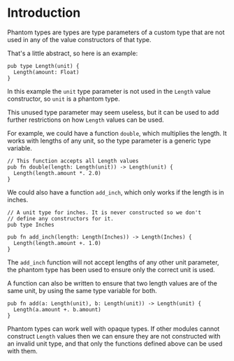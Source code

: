 # Introduction

Phantom types are types are type parameters of a custom type that are not used in any of the value constructors of that type.

That's a little abstract, so here is an example:

```gleam
pub type Length(unit) {
  Length(amount: Float)
}
```

In this example the `unit` type parameter is not used in the `Length` value constructor, so `unit` is a phantom type.

This unused type parameter may seem useless, but it can be used to add further restrictions on how `Length` values can be used.

For example, we could have a function `double`, which multiplies the length. It works with lengths of any unit, so the type parameter is a generic type variable.

```gleam
// This function accepts all Length values
pub fn double(length: Length(unit)) -> Length(unit) {
  Length(length.amount *. 2.0)
}
```

We could also have a function `add_inch`, which only works if the length is in inches.

```gleam
// A unit type for inches. It is never constructed so we don't
// define any constructors for it.
pub type Inches

pub fn add_inch(length: Length(Inches)) -> Length(Inches) {
  Length(length.amount +. 1.0)
}
```

The `add_inch` function will not accept lengths of any other unit parameter, the phantom type has been used to ensure only the correct unit is used.

A function can also be written to ensure that two length values are of the same unit, by using the same type variable for both.

```gleam
pub fn add(a: Length(unit), b: Length(unit)) -> Length(unit) {
  Length(a.amount +. b.amount)
}
```

Phantom types can work well with opaque types. If other modules cannot construct `Length` values then we can ensure they are not constructed with an invalid unit type, and that only the functions defined above can be used with them.
